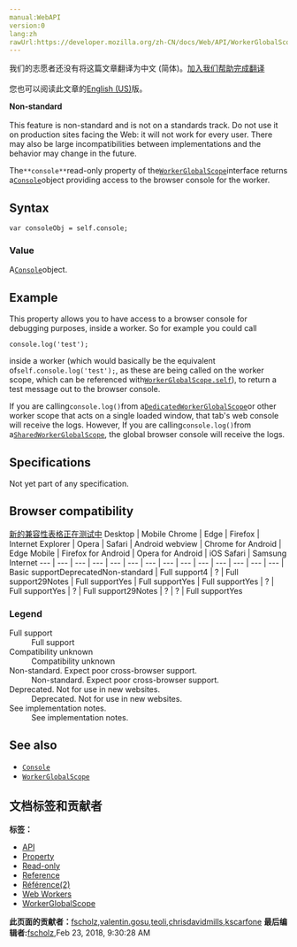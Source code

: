 ```yaml
---
manual:WebAPI
version:0
lang:zh
rawUrl:https://developer.mozilla.org/zh-CN/docs/Web/API/WorkerGlobalScope/console
---
```




<bdi>我们的志愿者还没有将这篇文章翻译为<bdi>中文 (简体)</bdi>。[加入我们帮助完成翻译](%24312 "")<br></br>您也可以阅读此文章的[English (US)](%24313 "")版。</bdi>






**Non-standard**<br></br>This feature is non-standard and is not on a standards track. Do not use it on production sites facing the Web: it will not work for every user. There may also be large incompatibilities between implementations and the behavior may change in the future.




The`**console**`read-only property of the[`WorkerGlobalScope`](%4856 "The WorkerGlobalScope interface of the Web Workers API is an interface representing the scope of any worker. Workers have no browsing context; this scope contains the information usually conveyed by Window objects — in this case event handlers, the console or the associated WorkerNavigator object. Each WorkerGlobalScope has its own event loop.")interface returns a[`Console`](%23862 "The Console object provides access to the browser's debugging console (e.g. the Web Console in Firefox). The specifics of how it works varies from browser to browser, but there is a de facto set of features that are typically provided.")object providing access to the browser console for the worker.


## Syntax<a name="Syntax"></a>

```
var consoleObj = self.console;
```

### Value<a name="Specifications"></a>


A[`Console`](%23862 "The Console object provides access to the browser's debugging console (e.g. the Web Console in Firefox). The specifics of how it works varies from browser to browser, but there is a de facto set of features that are typically provided.")object.


## Example<a name="Example"></a>


This property allows you to have access to a browser console for debugging purposes, inside a worker. So for example you could call


```
console.log('test');
```


inside a worker (which would basically be the equivalent of`self.console.log('test');`, as these are being called on the worker scope, which can be referenced with[`WorkerGlobalScope.self`](%24306 "The self read-only property of the WorkerGlobalScope interface returns a reference to the WorkerGlobalScope itself. Most of the time it is a specific scope like DedicatedWorkerGlobalScope,  SharedWorkerGlobalScope, or ServiceWorkerGlobalScope.")), to return a test message out to the browser console.



If you are calling`console.log()`from a[`DedicatedWorkerGlobalScope`](%24307 "The DedicatedWorkerGlobalScope object (the Worker global scope) is accessible through the self keyword. Some additional global functions, namespaces objects, and constructors, not typically associated with the worker global scope, but available on it, are listed in the JavaScript Reference. See also: Functions available to workers.")or other worker scope that acts on a single loaded window, that tab&#39;s web console will receive the logs. However, If you are calling`console.log()`from a[`SharedWorkerGlobalScope`](%24308 "The SharedWorkerGlobalScope object (the SharedWorker global scope) is accessible through the self keyword. Some additional global functions, namespaces objects, and constructors, not typically associated with the worker global scope, but available on it, are listed in the JavaScript Reference. See the complete list of functions available to workers."), the global browser console will receive the logs.


## Specifications<a name="Specifications"></a>


Not yet part of any specification.


## Browser compatibility<a name="Browser_compatibility"></a>
[新的兼容性表格正在测试中<i></i>](%3360 "")
<abbr>Desktop<i></i></abbr> | <abbr>Mobile<i></i></abbr> 
<abbr>Chrome<i></i></abbr> | <abbr>Edge<i></i></abbr> | <abbr>Firefox<i></i></abbr> | <abbr>Internet Explorer<i></i></abbr> | <abbr>Opera<i></i></abbr> | <abbr>Safari<i></i></abbr> | <abbr>Android webview<i></i></abbr> | <abbr>Chrome for Android<i></i></abbr> | <abbr>Edge Mobile<i></i></abbr> | <abbr>Firefox for Android<i></i></abbr> | <abbr>Opera for Android<i></i></abbr> | <abbr>iOS Safari<i></i></abbr> | <abbr>Samsung Internet<i></i></abbr> 
 ---  |  ---  |  ---  |  ---  |  ---  |  ---  |  ---  |  ---  |  ---  |  ---  |  ---  |  ---  |  ---  |  ---  | 
Basic support<abbr>Deprecated<i></i></abbr><abbr>Non-standard<i></i></abbr> | <abbr>Full support</abbr>4 | <abbr>?</abbr> | <abbr>Full support</abbr>29<abbr>Notes<i></i></abbr> | <abbr>Full support</abbr>Yes | <abbr>Full support</abbr>Yes | <abbr>Full support</abbr>Yes | <abbr>?</abbr> | <abbr>Full support</abbr>Yes | <abbr>?</abbr> | <abbr>Full support</abbr>29<abbr>Notes<i></i></abbr> | <abbr>?</abbr> | <abbr>?</abbr> | <abbr>Full support</abbr>Yes 


### Legend<a name="Legend"></a>
<dl><dt id=''><abbr>Full support</abbr></dt><dd>Full support</dd><dt id=''><abbr>Compatibility unknown</abbr></dt><dd>Compatibility unknown</dd><dt id=''><abbr>Non-standard. Expect poor cross-browser support.<i></i></abbr></dt><dd>Non-standard. Expect poor cross-browser support.</dd><dt id=''><abbr>Deprecated. Not for use in new websites.<i></i></abbr></dt><dd>Deprecated. Not for use in new websites.</dd><dt id=''><abbr>See implementation notes.<i></i></abbr></dt><dd>See implementation notes.</dd></dl>

## See also<a name="See_also"></a>

* [`Console`](%23862 "The Console object provides access to the browser's debugging console (e.g. the Web Console in Firefox). The specifics of how it works varies from browser to browser, but there is a de facto set of features that are typically provided.")
* [`WorkerGlobalScope`](%4856 "The WorkerGlobalScope interface of the Web Workers API is an interface representing the scope of any worker. Workers have no browsing context; this scope contains the information usually conveyed by Window objects — in this case event handlers, the console or the associated WorkerNavigator object. Each WorkerGlobalScope has its own event loop.")



## 文档标签和贡献者
**标签：**
* [API](%50 "")
* [Property](%14490 "")
* [Read-only](%23513 "")
* [Reference](%3381 "")
* [Référence(2)](%3892 "")
* [Web Workers](%3395 "")
* [WorkerGlobalScope](%21439 "")

**此页面的贡献者：**[fscholz](%60 ""),[valentin.gosu](%24314 ""),[teoli](%160 ""),[chrisdavidmills](%3495 ""),[kscarfone](%3900 "")
**最后编辑者:**[fscholz](%60 ""),<time>Feb 23, 2018, 9:30:28 AM</time>


